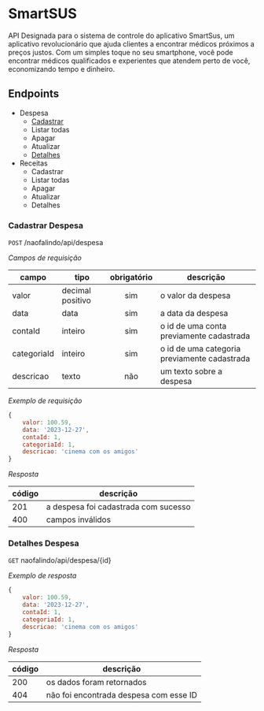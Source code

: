 # SmartSUS

API Designada para o sistema de controle do aplicativo SmartSus, um aplicativo revolucionário que ajuda clientes a encontrar médicos próximos a preços justos. Com um simples toque no seu smartphone, você pode encontrar médicos qualificados e experientes que atendem perto de você, economizando tempo e dinheiro.

## Endpoints

- Despesa
    - [Cadastrar](#cadastrar-despesa)
    - Listar todas
    - Apagar
    - Atualizar
    - [Detalhes](#detalhes-despesa)
- Receitas
    - Cadastrar
    - Listar todas
    - Apagar
    - Atualizar
    - Detalhes

### Cadastrar Despesa

`POST` /naofalindo/api/despesa

*Campos de requisição*

| campo | tipo | obrigatório | descrição
|-------|------|:-------------:|----------
|valor|decimal positivo|sim| o valor da despesa
|data|data|sim| a data da despesa
|contaId|inteiro|sim| o id de uma conta previamente cadastrada
|categoriaId|inteiro|sim| o id de uma categoria previamente cadastrada
|descricao|texto|não| um texto sobre a despesa

*Exemplo de requisição*

```js
{
    valor: 100.59,
    data: '2023-12-27',
    contaId: 1,
    categoriaId: 1,
    descricao: 'cinema com os amigos'
}
```

*Resposta*

| código | descrição 
|--------|----------
|201| a despesa foi cadastrada com sucesso
|400| campos inválidos

### Detalhes Despesa

`GET` naofalindo/api/despesa/{id}

*Exemplo de resposta*

```js
{
    valor: 100.59,
    data: '2023-12-27',
    contaId: 1,
    categoriaId: 1,
    descricao: 'cinema com os amigos'
}
```

*Resposta*

| código | descrição 
|--------|----------
|200| os dados foram retornados
|404| não foi encontrada despesa com esse ID
